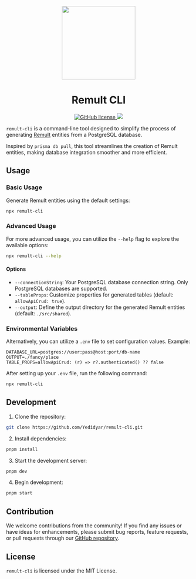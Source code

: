 <div align="center">
		<img src="https://github.com/Yedidyar/remult-cli/assets/42849252/05f896c7-e778-4588-9ace-21288b56344a" width="200" height="200">
  <h1>Remult CLI</h1>


 <a href="https://raw.githubusercontent.com/remult/remult/master/LICENSE" rel="nofollow">
		<img alt="GitHub license" src="https://img.shields.io/badge/license-MIT-blue.svg">
	</a>
	<a href="https://www.npmjs.com/package/remult-cli" rel="nofollow">
        	<img src="https://img.shields.io/npm/v/remult-cli.svg?style=flat"/>
  </a>
</div>

`remult-cli` is a command-line tool designed to simplify the process of generating [Remult](https://remult.dev/) entities from a PostgreSQL database.

Inspired by `prisma db pull`, this tool streamlines the creation of Remult entities, making database integration smoother and more efficient.

## Usage

### Basic Usage

Generate Remult entities using the default settings:

```bash
npx remult-cli
```

### Advanced Usage

For more advanced usage, you can utilize the `--help` flag to explore the available options:

```bash
npx remult-cli --help
```

#### Options

- `--connectionString`: Your PostgreSQL database connection string. Only PostgreSQL databases are supported.
- `--tableProps`: Customize properties for generated tables (default: `allowApiCrud: true`).
- `--output`: Define the output directory for the generated Remult entities (default: `./src/shared`).

### Environmental Variables

Alternatively, you can utilize a `.env` file to set configuration values. Example:

```env
DATABASE_URL=postgres://user:pass@host:port/db-name
OUTPUT=./fancy/place
TABLE_PROPS=allowApiCrud: (r) => r?.authenticated() ?? false
```

After setting up your `.env` file, run the following command:

```bash
npx remult-cli
```

## Development

1. Clone the repository:

```bash
git clone https://github.com/Yedidyar/remult-cli.git
```

2. Install dependencies:

```bash
pnpm install
```

3. Start the development server:

```bash
pnpm dev
```

4. Begin development:

```bash
pnpm start
```

## Contribution

We welcome contributions from the community! If you find any issues or have ideas for enhancements, please submit bug reports, feature requests, or pull requests through our [GitHub repository](https://github.com/Yedidyar/remult-cli).

## License

`remult-cli` is licensed under the MIT License.

